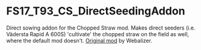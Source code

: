 # FS17_T93_CS_DirectSeedingAddon
Direct sowing addon for the Chopped Straw mod. Makes direct seeders (i.e. Vädersta Rapid A 600S) 'cultivate' the chopped straw on the field as well, where the default mod doesn't. [Original mod](https://farming-simulator.com/mod.php?mod_id=56564) by Webalizer.
